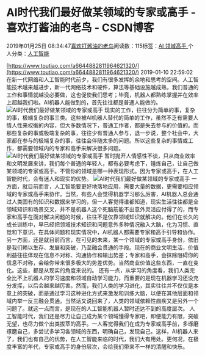 
# AI时代我们最好做某领域的专家或高手 - 喜欢打酱油的老鸟 - CSDN博客


2019年01月25日 08:34:47[喜欢打酱油的老鸟](https://me.csdn.net/weixin_42137700)阅读数：115标签：[AI																](https://so.csdn.net/so/search/s.do?q=AI&t=blog)[领域高手																](https://so.csdn.net/so/search/s.do?q=领域高手&t=blog)[
							](https://so.csdn.net/so/search/s.do?q=AI&t=blog)个人分类：[人工智能																](https://blog.csdn.net/weixin_42137700/article/category/7820233)


[https://www.toutiao.com/a6644882811964621320/](https://www.toutiao.com/a6644882811964621320/)
2019-01-10 22:59:02
在新一代网络和人工智能时代前夕，我们有很多发挥的余地和思考的空间。人工智能技术越来越进步，新一代网络技术和硬件，算法等基础设施越成熟，我们普通的工作和事情就越没必要做，这也促使我们思考；毕竟，机器人都熟练掌握并在效率上超越我们啦。AI机器人能做到的，首先往往都是普通人能做的。
![AI时代我们最好做某领域的专家或高手](http://p1.pstatp.com/large/pgc-image/1547132300085d9b11832e5)
现实的工作，往往分为简单的事，复杂的事，极端复杂的事三类。这些被AI机器人替代的简单的工作，虽然不乏有需要人情人性来权衡的内容，但大多数情况下，普通工作者，都是失去参与的价值的。而那些复杂的事或极端复杂的事，往往少有普通人参与，退一步说，整个社会中，大家都在参与的极端复杂的事，往往会伴随太多的问题。所以这些复杂的事情或工作，都需要领域内的专家和高手来解决很多问题。
![AI时代我们最好做某领域的专家或高手](http://p1.pstatp.com/large/pgc-image/1547132309077cd18302e9a)
暂时抛开人情感性不谈，只从商业效率和文明发展来讲，我们每个普通的年轻人，都有必要考虑下，锤炼自己，让自己做某领域的专家或高手。不管你的领域是哪一种表现形式。因为专家或高手，在人工智能时代，会有迷人和现实的优势。
![AI时代我们最好做某领域的专家或高手](http://p3.pstatp.com/large/pgc-image/1547132316929af5d395dee)
一方面，就目前而言，人工智能要更好地落地应用，需要大量的数据，更需要相应领域的专家或高手来协作。当然，有些人会觉得机器学习那么厉害，AI机器人总会通过人类固有的知识和数据来学习的，但一人客觉得谁都知道，现实生活往往都是全领域知识和场景交叉，并不是机器人这个死脑筋能不出意外灵活应付得了的，而专家和高手在面对解决问题的时候，往往不是仅靠领域知识就解决的。他们在长久的成长训练中，早已经把领域技术知识和问题意外多种情况融入大脑，化为习惯、直觉和下意识。在具体问题和现实情况中，AI机器人都需要专家和高手引导和协作。
另一方面，还是就目前而言，在可见的未来，某一个领域的专家或高手身份，依旧是我们赖以生存、发展和突破，乃至融会贯通的手段。现在的商业文明生活，价值利益往往体现在信息不对称、沟通协作和输出势差；专家和高手，会抹除阻碍你的信息不对称，会给你带来很多极大的势差优势。当然商业价值这些东西，一直在变化。这些，都是从现实的角度来说的。
还有一点，从学习的角度看，我们人类完全比不上机器人的学习速度和领域自动学习能力，而重要的是现在机器学习还没充分发挥，以后会越来越厉害。然而，我们人类的学习进化，其实往往并不仅仅是本意上的突破，而是通过学习这种进化方式来激发和训练大脑，以便在其他层面和领域内举一反三融会贯通。当然话又说回来了，人类的领域依赖性痼疾又是另外一个问题了。就这一点而言，是现在的人工智能机器人暂时还达不到的高度层次。
人工智能时代，我们还是尽力让自己成为某个领域懂得专家吧，即便能力有限，突破无望，也尽力做个出类拔萃的高手。一人客觉得我们在成为专家或高手前，多琢磨琢磨自己，多尝试多学习各领域的东西，明确自己，发现自己。这样，AI机器人来了，我们也有自己的优势，在人工智能来临的时代，我们大有用处。更何况，在极度丰富的年代，专家或高手的身份层次，会给我们带来不一样的清醒和快乐。


